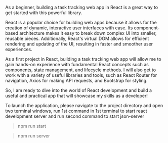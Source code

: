 As a beginner, building a task tracking web app in React is a great way to get started with this powerful library.

React is a popular choice for building web apps because it allows for the creation of dynamic, interactive user interfaces with ease. Its component-based architecture makes it easy to break down complex UI into smaller, reusable pieces. Additionally, React's virtual DOM allows for efficient rendering and updating of the UI, resulting in faster and smoother user experiences.

As a first project in React, building a task tracking web app will allow me to gain hands-on experience with fundamental React concepts such as components, state management, and lifecycle methods. I will also get to work with a variety of useful libraries and tools, such as React Router for navigation, Axios for making API requests, and Bootstrap for styling.

So, I am ready to dive into the world of React development and build a useful and practical app that will showcase my skills as a developer!

To launch the application, please navigate to the project directory and open two terminal windows, run 1st command in 1st terminal to start react development server and run second command to start json-server

> npm run start

> npm run server
